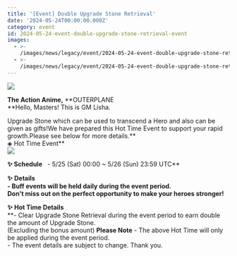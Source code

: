 ```yaml
---
title: '[Event] Double Upgrade Stone Retrieval'
date: '2024-05-24T00:00:00.000Z'
category: event
id: 2024-05-24-event-double-upgrade-stone-retrieval-event
images:
  - >-
    /images/news/legacy/event/2024-05-24-event-double-upgrade-stone-retrieval-event/5d12d8b92faa4955bfff6e390cbb5ba9.webp
  - >-
    /images/news/legacy/event/2024-05-24-event-double-upgrade-stone-retrieval-event/377ff2c70a8149b5846ea2ee40bb9559_002.webp
---
```


![](/images/news/legacy/event/2024-05-24-event-double-upgrade-stone-retrieval-event/5d12d8b92faa4955bfff6e390cbb5ba9.webp)  

**The Action Anime,** **OUTERPLANE  
**Hello, Masters! This is GM Lisha.  
  
Upgrade Stone which can be used to transcend a Hero and also can be given as gifts!We have prepared this Hot Time Event to support your rapid growth.Please see below for more details.**  
◈ Hot Time Event**  
![](/images/news/legacy/event/2024-05-24-event-double-upgrade-stone-retrieval-event/377ff2c70a8149b5846ea2ee40bb9559_002.webp)  
  

****✨** **Schedule****   - 5/25 (Sat) 00:00 ~ 5/26 (Sun) 23:59 UTC**  
  
**✨** **Details**  
**\- Buff events will be held daily during the event period.  
Don't miss out on the perfect opportunity to make your heroes stronger!**  
  
**✨** **Hot Time Details**  
**\- Clear Upgrade Stone Retrieval during the event period to earn double the amount of Upgrade Stone.  
(Excluding the bonus amount) **Please Note** \- The above Hot Time will only be applied during the event period.  
\- The event details are subject to change. Thank you.
